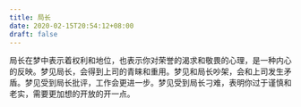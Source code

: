 ```yaml
---
title: 局长
date: 2020-02-15T20:54:12+08:00
draft: false
---
```


局长在梦中表示着权利和地位，也表示你对荣誉的渴求和敬畏的心理，是一种内心的反映。梦见局长，会得到上司的青睐和重用。梦见和局长吵架，会和上司发生矛盾。梦见受到局长批评，工作会更进一步。梦见受到局长刁难，表明你过于谨慎和老实，需要更加想的开放的开一点。